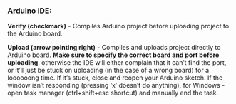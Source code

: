 ### Arduino IDE:
**Verify (checkmark)** - Compiles Arduino project before uploading project to the Arduino board.

**Upload (arrow pointing right)** - Compiles and uploads project directly to Arduino board. **Make sure to specify the correct board and port before uploading**, otherwise the IDE will either complain that it can’t find the port, or it’ll just be stuck on uploading (in the case of a wrong board) for a loooooong time. If it’s stuck, close and reopen your Arduino sketch. If the window isn’t responding (pressing ‘x’ doesn’t do anything), for Windows - open task manager (ctrl+shift+esc shortcut) and manually end the task.
